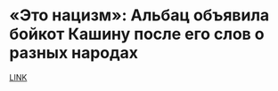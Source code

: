 # «Это нацизм»: Альбац объявила бойкот Кашину после его слов о разных народах



[LINK](https://varlamov.ru/3190282.html)